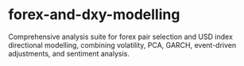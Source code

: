 # forex-and-dxy-modelling
Comprehensive analysis suite for forex pair selection and USD index directional modelling, combining volatility, PCA, GARCH, event-driven adjustments, and sentiment analysis.
